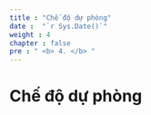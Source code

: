 ```yaml
---
title : "Chế độ dự phòng"
date :  "`r Sys.Date()`" 
weight : 4 
chapter : false
pre : " <b> 4. </b> "
---
```


# Chế độ dự phòng
